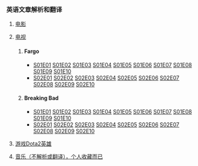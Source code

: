 ### 英语文章解析和翻译

1. <a href="/movie">电影</a>

1. <a href="/tv">电视</a>
	1. #### Fargo
		- <a href="/Fargo/S01E01">S01E01</a>
		  <a href="/Fargo/S01E02">S01E02</a>
		  <a href="/Fargo/S01E03">S01E03</a>
		  <a href="/Fargo/S01E04">S01E04</a>
		  <a href="/Fargo/S01E05">S01E05</a>
		  <a href="/Fargo/S01E06">S01E06</a>
		  <a href="/Fargo/S01E07">S01E07</a>
		  <a href="/Fargo/S01E08">S01E08</a>
		  <a href="/Fargo/S01E09">S01E09</a>
		  <a href="/Fargo/S01E10">S01E10</a>
		- <a href="/Fargo/S02E01">S02E01</a>
		  <a href="/Fargo/S02E02">S02E02</a>
		  <a href="/Fargo/S02E03">S02E03</a>
		  <a href="/Fargo/S02E04">S02E04</a>
		  <a href="/Fargo/S02E05">S02E05</a>
		  <a href="/Fargo/S02E06">S02E06</a>
		  <a href="/Fargo/S02E07">S02E07</a>
		  <a href="/Fargo/S02E08">S02E08</a>
		  <a href="/Fargo/S02E09">S02E09</a>
		  <a href="/Fargo/S02E10">S02E10</a>

	1. #### Breaking Bad
		- <a href="/Breaking_Bad/S01E01">S01E01</a>
		  <a href="/Breaking_Bad/S01E02">S01E02</a>
		  <a href="/Breaking_Bad/S01E03">S01E03</a>
		  <a href="/Breaking_Bad/S01E04">S01E04</a>
		  <a href="/Breaking_Bad/S01E05">S01E05</a>
		  <a href="/Breaking_Bad/S01E06">S01E06</a>
		  <a href="/Breaking_Bad/S01E07">S01E07</a>
		  <a href="/Breaking_Bad/S01E08">S01E08</a>
		  <a href="/Breaking_Bad/S01E09">S01E09</a>
		  <a href="/Breaking_Bad/S01E10">S01E10</a>
		- <a href="/Breaking_Bad/S02E01">S02E01</a>
		  <a href="/Breaking_Bad/S02E02">S02E02</a>
		  <a href="/Breaking_Bad/S02E03">S02E03</a>
		  <a href="/Breaking_Bad/S02E04">S02E04</a>
		  <a href="/Breaking_Bad/S02E05">S02E05</a>
		  <a href="/Breaking_Bad/S02E06">S02E06</a>
		  <a href="/Breaking_Bad/S02E07">S02E07</a>
		  <a href="/Breaking_Bad/S02E08">S02E08</a>
		  <a href="/Breaking_Bad/S02E09">S02E09</a>
		  <a href="/Breaking_Bad/S02E10">S02E10</a>

1. <a href="/game">游戏Dota2英雄</a>

1. <a href="/music">音乐（不解析或翻译），个人收藏而已</a>
